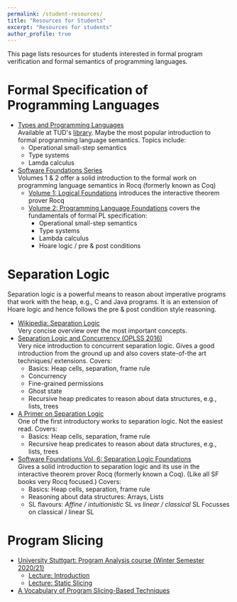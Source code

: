 ```yaml
---
permalink: /student-resources/
title: "Resources for Students"
excerpt: "Resources for students"
author_profile: true
---
```



This page lists resources for students interested in formal program verification and formal semantics of programming languages.

# Formal Specification of Programming Languages
- [Types and Programming Languages](https://www.cis.upenn.edu/~bcpierce/tapl/)  
  Available at TUD's [library](https://hds.hebis.de/ulbda/Record/HEB103681639).
  Maybe the most popular introduction to formal programming language semantics.
  Topics include:
    + Operational small-step semantics
    + Type systems
    + Lamda calculus  
- [Software Foundations Series](https://softwarefoundations.cis.upenn.edu)  
  Volumes 1 & 2 offer a solid introduction to the formal work on programming language semantics in Rocq (formerly known as Coq)
  + [Volume 1: Logical Foundations](https://softwarefoundations.cis.upenn.edu/lf-current/index.html) introduces the interactive theorem prover Rocq
  + [Volume 2: Programming Language Foundations](https://softwarefoundations.cis.upenn.edu/plf-current/index.html) covers the fundamentals of formal PL specification:
    - Operational small-step semantics
    - Type systems
    - Lambda calculus
    - Hoare logic / pre & post conditions 

# Separation Logic
Separation logic is a powerful means to reason about imperative programs that work with the heap, e.g., C and Java programs. It is an extension of Hoare logic and hence follows the pre & post condition style reasoning.

- [Wikipedia: Separation Logic](https://en.wikipedia.org/wiki/Separation_logic)  
  Very concise overview over the most important concepts.
- [Separation Logic and Concurrency (OPLSS 2016)](https://software.imdea.org/~aleks/oplss16/notes.pdf)  
  Very nice introduction to concurrent separation logic.
  Gives a good introduction from the ground up and also covers state-of-the art techniques/ extensions.
  Covers:
    + Basics: Heap cells, separation, frame rule
    + Concurrency
    + Fine-grained permissions
    + Ghost state
    + Recursive heap predicates to reason about data structures, e.g., lists, trees
- [A Primer on Separation Logic](http://www0.cs.ucl.ac.uk/staff/p.ohearn/papers/Marktoberdorf11LectureNotes.pdf)  
  One of the first introductory works to separation logic. 
  Not the easiest read.
  Covers:
    + Basics: Heap cells, separation, frame rule
    + Recursive heap predicates to reason about data structures, e.g., lists, trees
- [Software Foundations Vol. 6: Separation Logic Foundations](https://softwarefoundations.cis.upenn.edu/slf-current/index.html)  
  Gives a solid introduction to separation logic and its use in the interactive theorem prover Rocq (formerly known a Coq). (Like all SF books very Rocq focused.)
  Covers:
    + Basics: Heap cells, separation, frame rule
    + Reasoning about data structures: Arrays, Lists
    + SL flavours: *Affine / intuitionistic* SL vs *linear / classical* SL
  Focusses on classical / linear SL



# Program Slicing
- [University Stuttgart: Program Analysis course (Winter Semester 2020/21)](https://software-lab.org/teaching/winter2020/pa/)
  + [Lecture: Introduction](https://www.youtube.com/watch?v=4qTgXbkIglc)
  + [Lecture: Static Slicing](https://www.youtube.com/watch?v=4qTgXbkIglc)
- [A Vocabulary of Program Slicing-Based Techniques](https://personales.upv.es/josilga/papers/Vocabulary.pdf)